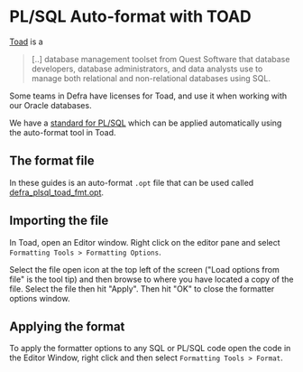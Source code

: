 # PL/SQL Auto-format with TOAD

[Toad](https://en.wikipedia.org/wiki/Toad_(software)) is a

> [..] database management toolset from Quest Software that database developers, database administrators, and data analysts use to manage both relational and non-relational databases using SQL.

Some teams in Defra have licenses for Toad, and use it when working with our Oracle databases.

We have a [standard for PL/SQL](../standards/plsql_coding_standards.md) which can be applied automatically using the auto-format tool in Toad.

## The format file

In these guides is an auto-format `.opt` file that can be used called [defra_plsql_toad_fmt.opt](defra_plsql_toad_fmt.opt).

## Importing the file

In Toad, open an Editor window. Right click on the editor pane and select `Formatting Tools > Formatting Options`.

Select the file open icon at the top left of the screen ("Load options from file" is the tool tip) and then browse to where you have located a copy of the file. Select the file then hit "Apply". Then hit "OK" to close the formatter options window.

## Applying the format

To apply the formatter options to any SQL or PL/SQL code open the code in the Editor Window, right click and then select `Formatting Tools > Format`.

